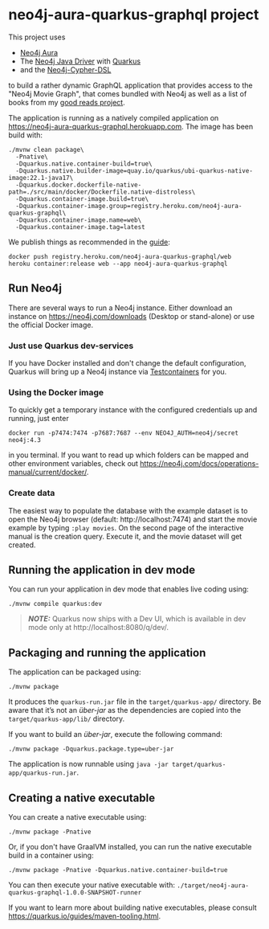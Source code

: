 # neo4j-aura-quarkus-graphql project

This project uses 

* [Neo4j Aura](https://www.google.com/search?client=safari&rls=en&q=neo4j+aura&ie=UTF-8&oe=UTF-8)
* The [Neo4j Java Driver](https://github.com/neo4j/neo4j-java-driver) with [Quarkus](https://quarkus.io)
* and the [Neo4j-Cypher-DSL](https://github.com/neo4j-contrib/cypher-dsl)

to build a rather dynamic GraphQL application that provides access to the "Neo4j Movie Graph", 
that comes bundled with Neo4j as well as a list of books from my [good reads project](https://github.com/michael-simons/goodreads).

The application is running as a natively compiled application on
https://neo4j-aura-quarkus-graphql.herokuapp.com. The image has been build with:

```
./mvnw clean package\
  -Pnative\
  -Dquarkus.native.container-build=true\
  -Dquarkus.native.builder-image=quay.io/quarkus/ubi-quarkus-native-image:22.1-java17\
  -Dquarkus.docker.dockerfile-native-path=./src/main/docker/Dockerfile.native-distroless\
  -Dquarkus.container-image.build=true\
  -Dquarkus.container-image.group=registry.heroku.com/neo4j-aura-quarkus-graphql\
  -Dquarkus.container-image.name=web\
  -Dquarkus.container-image.tag=latest
```

We publish things as recommended in the [guide](https://quarkus.io/guides/deploying-to-heroku):

```
docker push registry.heroku.com/neo4j-aura-quarkus-graphql/web
heroku container:release web --app neo4j-aura-quarkus-graphql
```

## Run Neo4j

There are several ways to run a Neo4j instance.
Either download an instance on https://neo4j.com/downloads (Desktop or stand-alone) or use the official Docker image.

### Just use Quarkus dev-services

If you have Docker installed and don't change the default configuration, Quarkus will bring up a Neo4j instance via [Testcontainers](https://www.testcontainers.org) for you.

### Using the Docker image

To quickly get a temporary instance with the configured credentials up and running, just enter

```
docker run -p7474:7474 -p7687:7687 --env NEO4J_AUTH=neo4j/secret neo4j:4.3
```

in you terminal. If you want to read up which folders can be mapped and other environment variables, 
check out https://neo4j.com/docs/operations-manual/current/docker/.

### Create data

The easiest way to populate the database with the example dataset is to open the Neo4j browser (default: http://localhost:7474)
and start the movie example by typing `:play movies`.
On the second page of the interactive manual is the creation query.
Execute it, and the movie dataset will get created.

## Running the application in dev mode

You can run your application in dev mode that enables live coding using:
```shell script
./mvnw compile quarkus:dev
```

> **_NOTE:_**  Quarkus now ships with a Dev UI, which is available in dev mode only at http://localhost:8080/q/dev/.

## Packaging and running the application

The application can be packaged using:
```shell script
./mvnw package
```
It produces the `quarkus-run.jar` file in the `target/quarkus-app/` directory.
Be aware that it’s not an _über-jar_ as the dependencies are copied into the `target/quarkus-app/lib/` directory.

If you want to build an _über-jar_, execute the following command:
```shell script
./mvnw package -Dquarkus.package.type=uber-jar
```

The application is now runnable using `java -jar target/quarkus-app/quarkus-run.jar`.

## Creating a native executable

You can create a native executable using: 
```shell script
./mvnw package -Pnative
```

Or, if you don't have GraalVM installed, you can run the native executable build in a container using: 
```shell script
./mvnw package -Pnative -Dquarkus.native.container-build=true
```

You can then execute your native executable with: `./target/neo4j-aura-quarkus-graphql-1.0.0-SNAPSHOT-runner`

If you want to learn more about building native executables, please consult https://quarkus.io/guides/maven-tooling.html.
